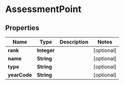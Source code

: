 
# AssessmentPoint

## Properties
Name | Type | Description | Notes
------------ | ------------- | ------------- | -------------
**rank** | **Integer** |  |  [optional]
**name** | **String** |  |  [optional]
**type** | **String** |  |  [optional]
**yearCode** | **String** |  |  [optional]



